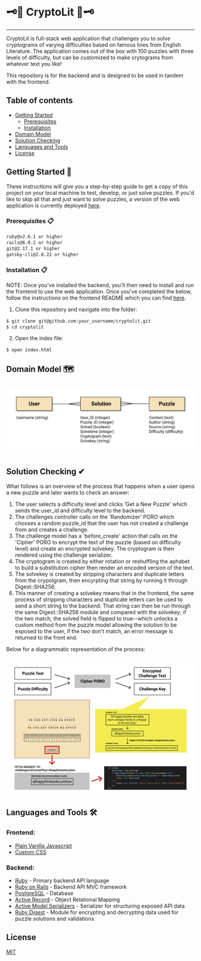 # 🗝📖   CryptoLit   📖🗝
***
CryptoLit is full-stack web application that challenges you to solve cryptograms of varying difficulties based on famous lines from English Literature. The application comes out of the box with 100 puzzles with three levels of difficulty, but can be customized to make crytograms from whatever text you like!

This repository is for the backend and is designed to be used in tandem with the frontend. 


## Table of contents
- [Getting Started](#getting-started)
    - [Prerequisites](#prerequisites)
    - [Installation](#installation)
- [Domain Model](#domain-model)
- [Solution Checking](#solution-checking)
- [Languages and Tools](#languages-and-tools)
- [License](#license)

## Getting Started 🚀
These instructions will give you a step-by-step guide to get a copy of this project on your local machine to test, develop, or just solve puzzles. If you'd like to skip all that and just want to solve puzzles, a version of the web application is currently deployed [here]().

### Prerequisites 📋

```
ruby@v2.6.1 or higher
rails@6.0.2 or higher
git@2.17.1 or higher
gatsby-cli@2.8.22 or higher
```
### Installation 📋
NOTE: Once you've installed the backend, you'll then need to install and run the frontend to use the web application. Once you've completed the below, follow the instructions on the frontend README which you can find [here](https://github.com/replacem3nts/cryptolit).

1. Clone this repository and navigate into the folder:
```
$ git clone git@github.com:your_username/cryptolit.git
$ cd cryptolit
```

2. Open the index file:
```
$ open index.html
```

## Domain Model 🗺
<h2 align="center">
    <img src="https://github.com/replacem3nts/cryptolitAPI/blob/master/public/domain_model.png" alt="CryptoLit Domain Model" width="600px">
    <br>
<h2>

## Solution Checking ✔︎
What follows is an overview of the process that happens when a user opens a new puzzle and later wants to check an answer:
1. The user selects a difficulty level and clicks 'Get a New Puzzle' which sends the user_id and difficulty level to the backend.
2. The challenges controller calls on the 'Randomizer' PORO which chooses a random puzzle_id that the user has not created a challenge from and creates a challenge.
3. The challenge model has a 'before_create' action that calls on the 'Cipher' PORO to encrypt the text of the puzzle (based on difficulty level) and create an encrypted solvekey. The cryptogram is then rendered using the challenge serializer.
4. The cryptogram is created by either rotation or reshuffling the aphabet to build a substitution cipher then render an encoded version of the text.
5. The solvekey is created by stripping characters and duplicate letters from the crypotgram, then encyrpting that string by running it through Digest::SHA256.
6. This manner of creating a solvekey means that in the frontend, the same process of stripping characters and duplicate letters can be used to send a short string to the backend. That string can then be run through the same Digest::SHA256 module and compared with the solvekey; if the two match, the solved field is flipped to true--which unlocks a custom method from the puzzle model allowing the solution to be exposed to the user, if the two don't match, an error message is returned to the front end.

Below for a diagrammatic representation of the process:
<h2 align="center">
    <img src="https://github.com/replacem3nts/cryptolitAPI/blob/master/public/solve_flow.png" alt="CryptoLit Solution Flow" width="600px">
    <br>
<h2>

## Languages and Tools 🛠️
### Frontend:
- [Plain Vanilla Javascript](https://developer.mozilla.org/en-US/docs/Web/JavaScript)
- [Custom CSS](https://developer.mozilla.org/en-US/docs/Web/CSS)
### Backend:
- [Ruby](https://www.ruby-lang.org/) - Primary backend API language 
- [Ruby on Rails](https://rubyonrails.org/) - Backend API MVC framework
- [PostgreSQL](https://www.postgresql.org/) - Database
- [Active Record](https://guides.rubyonrails.org/active_record_basics.html) - Object Relational Mapping
- [Active Model Serializers](https://github.com/rails-api/active_model_serializers) - Serializer for structuring exposed API data 
- [Ruby Digest](https://ruby-doc.org/stdlib-2.4.0/libdoc/digest/rdoc/Digest.html) - Module for encrypting and decrypting data used for puzzle solutions and validations

## License
[MIT](https://choosealicense.com/licenses/mit/)